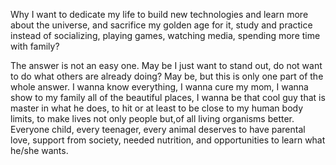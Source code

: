 
Why I want to dedicate my life to build new technologies and learn more about 
the universe, and sacrifice my golden age for it, study and practice instead of
socializing, playing games, watching media, spending more time with family?

The answer is not an easy one. May be I just want to stand out, do not want to do
what others are already doing? May be, but this is only one part of the whole answer.
I wanna know everything, I wanna cure my mom, I wanna show to my family all of the
beautiful places, I wanna be that cool guy that is master in what he does, to hit 
or at least to be close to my human body limits, to make lives not only people but,of
all living organisms better. Everyone child, every teenager, every animal deserves 
to have parental love, support from society, needed nutrition, and opportunities to 
learn what he/she wants.
